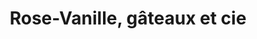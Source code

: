 ---
title: "Rose-Vanille, gâteaux et cie"
url: /trois-rivieres/rose-vanille-gateaux-et-cie/
shop: Konditorei
---